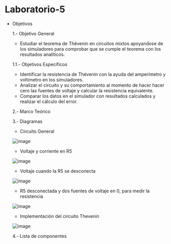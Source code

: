 # Laboratorio-5
* Objetivos

  1.- Objetivo General
    - Estudiar el teorema de Thévenin en circuitos mixtos apoyandose de los simuladores para comprobar que se cumple el teorema con los resultados analíticos.

  1.1.- Objetivos Específicos
    - Identificar la resistencia de Thévenin con la ayuda del amperímetro y voltímetro en los simuladores.
    - Analizar el circuito y su comportamiento al momento de hacer hacer cero las fuentes de voltaje y calcular la resistencia equivalente.
    - Comparar los datos en el simulador con resultados calculados y realizar el cálculo del error.
   
  2.- Marco Teórico
  
  3.- Diagramas
  
    - Circuito General
    
    ![image](https://user-images.githubusercontent.com/76132461/108272461-3d95b880-7140-11eb-821f-1f64a39c6265.png)
    
    - Voltaje y corriente en R5
    
    ![image](https://user-images.githubusercontent.com/76132461/108272845-c4e32c00-7140-11eb-8401-173306480925.png)
    
    - Voltaje cuando la R5 se desconecta
    
    ![image](https://user-images.githubusercontent.com/76132461/108272869-cf052a80-7140-11eb-8c60-f3b38919e988.png)
    
    - R5 desconectada y dos fuentes de voltaje en 0, para medir la resistencia
    
    ![image](https://user-images.githubusercontent.com/76132461/108272898-daf0ec80-7140-11eb-8cfa-014eacfdcbed.png)
    
    - Implementación del circuito Thevenin

    ![image](https://user-images.githubusercontent.com/76132461/108272931-e512eb00-7140-11eb-907e-bdb11437ad38.png)


     4.- Lista de componentes




















